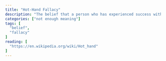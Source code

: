 ```yaml
---
title: "Hot-Hand Fallacy"
description: "The belief that a person who has experienced success with a random event has a greater chance of further success in additional attempts."
categories: ["not enough meaning"]
tags: [
  "belief",
  "fallacy"
]
reading: [
  "https://en.wikipedia.org/wiki/Hot_hand"
]
---
```


